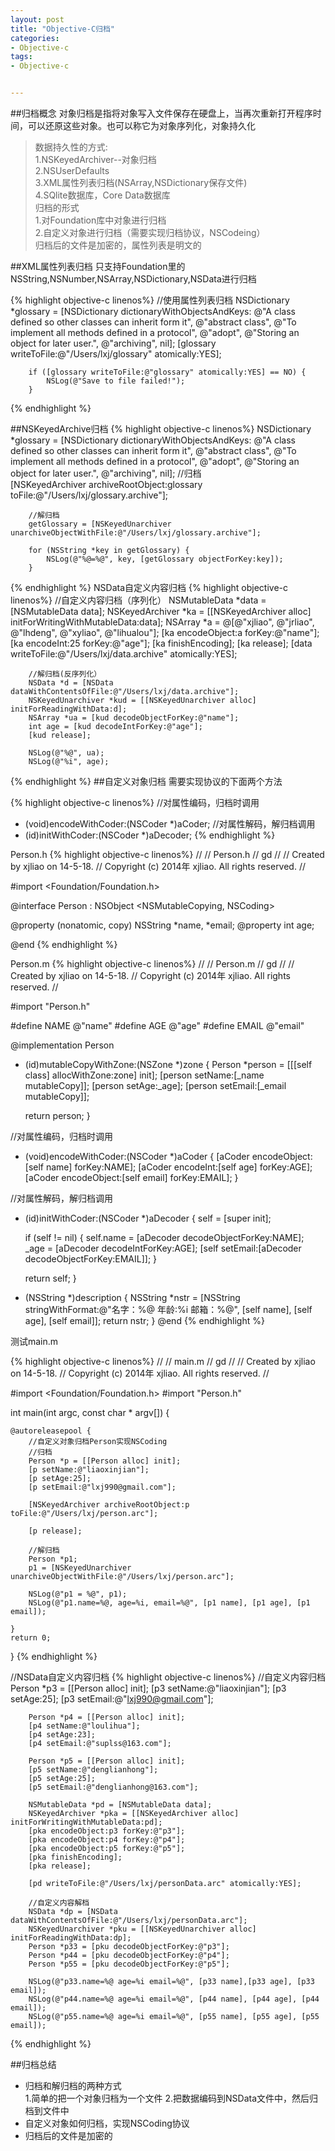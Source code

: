 ```yaml
---
layout: post
title: "Objective-C归档"
categories:
- Objective-c
tags:
- Objective-c


---
```


##归档概念
对象归档是指将对象写入文件保存在硬盘上，当再次重新打开程序时间，可以还原这些对象。也可以称它为对象序列化，对象持久化
>数据持久性的方式:  
1.NSKeyedArchiver--对象归档  
2.NSUserDefaults  
3.XML属性列表归档(NSArray,NSDictionary保存文件)  
4.SQlite数据库，Core Data数据库  
归档的形式  
1.对Foundation库中对象进行归档  
2.自定义对象进行归档（需要实现归档协议，NSCodeing）  
归档后的文件是加密的，属性列表是明文的

##XML属性列表归档
只支持Foundation里的NSString,NSNumber,NSArray,NSDictionary,NSData进行归档


{% highlight objective-c linenos%}
        //使用属性列表归档
        NSDictionary *glossary = [NSDictionary dictionaryWithObjectsAndKeys:
                                      @"A class defined so other classes can inherit form it",
                                      @"abstract class",
                                      @"To implement all methods defined in a protocol",
                                      @"adopt",
                                      @"Storing an object for later user.",
                                      @"archiving", nil];
        [glossary writeToFile:@"/Users/lxj/glossary" atomically:YES];
        
        if ([glossary writeToFile:@"glossary" atomically:YES] == NO) {
            NSLog(@"Save to file failed!");
        }
{% endhighlight %}

##NSKeyedArchive归档
{% highlight objective-c linenos%}
        NSDictionary *glossary = [NSDictionary dictionaryWithObjectsAndKeys:
                                      @"A class defined so other classes can inherit form it",
                                      @"abstract class",
                                      @"To implement all methods defined in a protocol",
                                      @"adopt",
                                      @"Storing an object for later user.",
                                      @"archiving", nil];
        //归档                             
        [NSKeyedArchiver archiveRootObject:glossary toFile:@"/Users/lxj/glossary.archive"];
        
        //解归档
        getGlossary = [NSKeyedUnarchiver unarchiveObjectWithFile:@"/Users/lxj/glossary.archive"];
        
        for (NSString *key in getGlossary) {
            NSLog(@"%@=%@", key, [getGlossary objectForKey:key]);
        }
{% endhighlight %}
NSData自定义内容归档
{% highlight objective-c linenos%}
        //自定义内容归档（序列化）
        NSMutableData *data = [NSMutableData data];
        NSKeyedArchiver *ka = [[NSKeyedArchiver alloc] initForWritingWithMutableData:data];
        NSArray *a = @[@"xjliao", @"jrliao", @"lhdeng", @"xyliao", @"lihualou"];
        [ka encodeObject:a forKey:@"name"];
        [ka encodeInt:25 forKey:@"age"];
        [ka finishEncoding];
        [ka release];
        [data writeToFile:@"/Users/lxj/data.archive" atomically:YES];
        
        //解归档(反序列化）
        NSData *d = [NSData  dataWithContentsOfFile:@"/Users/lxj/data.archive"];
        NSKeyedUnarchiver *kud = [[NSKeyedUnarchiver alloc] initForReadingWithData:d];
        NSArray *ua = [kud decodeObjectForKey:@"name"];
        int age = [kud decodeIntForKey:@"age"];
        [kud release];
        
        NSLog(@"%@", ua);
        NSLog(@"%i", age);
{% endhighlight %}
##自定义对象归档
需要实现<NSCoding>协议的下面两个方法  

{% highlight objective-c linenos%}
//对属性编码，归档时调用
- (void)encodeWithCoder:(NSCoder *)aCoder;
//对属性解码，解归档调用
- (id)initWithCoder:(NSCoder *)aDecoder;
{% endhighlight %}

Person.h
{% highlight objective-c linenos%}
//
//  Person.h
//  gd
//
//  Created by xjliao on 14-5-18.
//  Copyright (c) 2014年 xjliao. All rights reserved.
//

#import <Foundation/Foundation.h>

@interface Person : NSObject <NSMutableCopying, NSCoding>

@property (nonatomic, copy) NSString *name, *email;
@property int age;


@end
{% endhighlight %}

Person.m
{% highlight objective-c linenos%}
//
//  Person.m
//  gd
//
//  Created by xjliao on 14-5-18.
//  Copyright (c) 2014年 xjliao. All rights reserved.
//

#import "Person.h"

#define NAME @"name"
#define AGE @"age"
#define EMAIL @"email"

@implementation Person

- (id)mutableCopyWithZone:(NSZone *)zone
{
    Person *person = [[[self class] allocWithZone:zone] init];
    [person setName:[_name mutableCopy]];
    [person setAge:_age];
    [person setEmail:[_email mutableCopy]];
    
    return person;
}


//对属性编码，归档时调用
- (void)encodeWithCoder:(NSCoder *)aCoder
{
    [aCoder encodeObject:[self name] forKey:NAME];
    [aCoder encodeInt:[self age] forKey:AGE];
    [aCoder encodeObject:[self email] forKey:EMAIL];
}

//对属性解码，解归档调用
- (id)initWithCoder:(NSCoder *)aDecoder
{
    self = [super init];
    
    if (self != nil) {
        self.name = [aDecoder decodeObjectForKey:NAME];
        _age = [aDecoder decodeIntForKey:AGE];
        [self setEmail:[aDecoder decodeObjectForKey:EMAIL]];
    }
    
    return self;
}

- (NSString *)description
{
    NSString *nstr = [NSString stringWithFormat:@"名字：%@ 年龄:%i 邮箱：%@",
                      [self name], [self age], [self email]];
    return nstr;
}
@end
{% endhighlight %}

测试main.m

{% highlight objective-c linenos%}
//
//  main.m
//  gd
//
//  Created by xjliao on 14-5-18.
//  Copyright (c) 2014年 xjliao. All rights reserved.
//

#import <Foundation/Foundation.h>
#import "Person.h"

int main(int argc, const char * argv[])
{

    @autoreleasepool {        
        //自定义对象归档Person实现NSCoding
        //归档
        Person *p = [[Person alloc] init];
        [p setName:@"liaoxinjian"];
        [p setAge:25];
        [p setEmail:@"lxj990@gmail.com"];
        
        [NSKeyedArchiver archiveRootObject:p toFile:@"/Users/lxj/person.arc"];
        
        [p release];
        
        //解归档
        Person *p1;
        p1 = [NSKeyedUnarchiver unarchiveObjectWithFile:@"/Users/lxj/person.arc"];
        
        NSLog(@"p1 = %@", p1);
        NSLog(@"p1.name=%@, age=%i, email=%@", [p1 name], [p1 age], [p1 email]);
        
    }
    return 0;
}
{% endhighlight %}

//NSData自定义内容归档
{% highlight objective-c linenos%}
        //自定义内容归档
        Person *p3 = [[Person alloc] init];
        [p3 setName:@"liaoxinjian"];
        [p3 setAge:25];
        [p3 setEmail:@"lxj990@gmail.com"];

        Person *p4 = [[Person alloc] init];
        [p4 setName:@"loulihua"];
        [p4 setAge:23];
        [p4 setEmail:@"suplss@163.com"];

        Person *p5 = [[Person alloc] init];
        [p5 setName:@"denglianhong"];
        [p5 setAge:25];
        [p5 setEmail:@"denglianhong@163.com"];
        
        NSMutableData *pd = [NSMutableData data];
        NSKeyedArchiver *pka = [[NSKeyedArchiver alloc] initForWritingWithMutableData:pd];
        [pka encodeObject:p3 forKey:@"p3"];
        [pka encodeObject:p4 forKey:@"p4"];
        [pka encodeObject:p5 forKey:@"p5"];
        [pka finishEncoding];
        [pka release];
        
        [pd writeToFile:@"/Users/lxj/personData.arc" atomically:YES];
        
        //自定义内容解档
        NSData *dp = [NSData dataWithContentsOfFile:@"/Users/lxj/personData.arc"];
        NSKeyedUnarchiver *pku = [[NSKeyedUnarchiver alloc] initForReadingWithData:dp];
        Person *p33 = [pku decodeObjectForKey:@"p3"];
        Person *p44 = [pku decodeObjectForKey:@"p4"];
        Person *p55 = [pku decodeObjectForKey:@"p5"];
        
        NSLog(@"p33.name=%@ age=%i email=%@", [p33 name],[p33 age], [p33 email]);
        NSLog(@"p44.name=%@ age=%i email=%@", [p44 name], [p44 age], [p44 email]);
        NSLog(@"p55.name=%@ age=%i email=%@", [p55 name], [p55 age], [p55 email]);
{% endhighlight %}

##归档总结
- 归档和解归档的两种方式  
1.简单的把一个对象归档为一个文件
2.把数据编码到NSData文件中，然后归档到文件中
- 自定义对象如何归档，实现NSCoding协议
- 归档后的文件是加密的